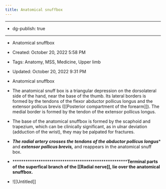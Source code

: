 ```yaml
---
title: Anatomical snuffbox
---
```


- --

- dg-publish: true

- --

- Anatomical snuffbox

- Created: October 20, 2022 5:58 PM

- Tags: Anatomy, MSS, Medicine, Upper limb

- Updated: October 20, 2022 9:31 PM

- Anatomical snuffbox

- The anatomical snuff box is a triangular depression on the dorsolateral side of the hand, near the base of the thumb. Its lateral borders is formed by the tendons of the flexor abductor pollicus longus and the extensor pollicus brevis ([[Posterior compartment of the forearm]]). The medial border is formed by the tendon of the extensor pollicus longus.

- The base of the anatomical snuffbox is formed by the scaphoid and trapezium, which can be clinically significant, as in ulnar deviation (adduction of the wrist), they may be palpated for fractures.

- *******************The radial artery crosses the tendons of the abductor pollicus longus******************** and *************************extensor pollicus brevis,************************* and reappears in the anatomical snuff box.

- *******************************************************Terminal parts of the superfical branch of the [[Radial nerve]], lie over the anatomical snuffbox.**

- ![[Untitled]]
